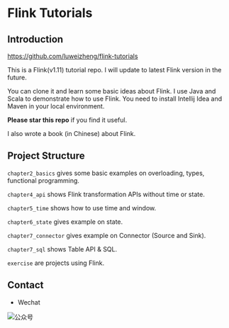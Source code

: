 # Flink Tutorials

## Introduction

https://github.com/luweizheng/flink-tutorials

This is a Flink(v1.11) tutorial repo. I will update to latest Flink version in the future.

You can clone it and learn some basic ideas about Flink. I use Java and Scala to demonstrate how to use Flink. You need to install Intellij Idea and Maven in your local environment.

**Please star this repo** if you find it useful.

I also wrote a book (in Chinese) about Flink.

## Project Structure

`chapter2_basics` gives some basic examples on overloading, types, functional programming.

`chapter4_api` shows Flink transformation APIs without time or state.

`chapter5_time` shows how to use time and window.

`chapter6_state` gives example on state.

`chapter7_connector` gives example on Connector (Source and Sink).

`chapter7_sql` shows Table API & SQL.

`exercise` are projects using Flink.

## Contact

* Wechat

![公众号](http://aixingqiu-1258949597.cos.ap-beijing.myqcloud.com/2019-11-20-021810.png)

